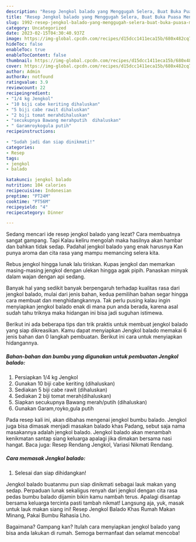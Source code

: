 ```yaml
---
description: "Resep Jengkol balado yang Menggugah Selera, Buat Buka Puasa Menggugah Selera"
title: "Resep Jengkol balado yang Menggugah Selera, Buat Buka Puasa Menggugah Selera"
slug: 1992-resep-jengkol-balado-yang-menggugah-selera-buat-buka-puasa-menggugah-selera
category: Uncategorized
date: 2023-02-15T04:30:40.937Z
image: https://img-global.cpcdn.com/recipes/d15dcc1411eca15b/680x482cq70/jengkol-balado-foto-resep-utama.jpg
hideToc: false
enableToc: true
enableTocContent: false
thumbnail: https://img-global.cpcdn.com/recipes/d15dcc1411eca15b/680x482cq70/jengkol-balado-foto-resep-utama.jpg
cover: https://img-global.cpcdn.com/recipes/d15dcc1411eca15b/680x482cq70/jengkol-balado-foto-resep-utama.jpg
author: Admin
authorAv: notfound
ratingvalue: 3.9
reviewcount: 22
recipeingredient:
- "1/4 kg Jengkol"
- "10 biji cabe keriting dihaluskan"
- "5 biji cabe rawit dihaluskan"
- "2 biji tomat merahdihaluskan"
- "secukupnya Bawang merahputih  dihaluskan"
- " Garamroykogula putih"
recipeinstructions:

- "Sudah jadi dan siap dinikmati!"
categories:
- Resep
tags:
- jengkol
- balado

katakunci: jengkol balado 
nutrition: 104 calories
recipecuisine: Indonesian
preptime: "PT24M"
cooktime: "PT56M"
recipeyield: "4"
recipecategory: Dinner

---
```



Sedang mencari ide resep jengkol balado yang lezat? Cara membuatnya sangat gampang. Tapi Kalau keliru mengolah maka hasilnya akan hambar dan bahkan tidak sedap. Padahal jengkol balado yang enak harusnya Kan punya aroma dan cita rasa yang mampu memancing selera kita.


Rebus jengkol hingga lunak lalu tiriskan. Kupas jengkol dan memarkan masing-masing jengkol dengan ulekan hingga agak pipih. Panaskan minyak dalam wajan dengan api sedang.

Banyak hal yang sedikit banyak berpengaruh terhadap kualitas rasa dari jengkol balado, mulai dari jenis bahan, kedua pemilihan bahan segar hingga cara membuat dan menghidangkannya. Tak perlu pusing kalau ingin menyiapkan jengkol balado enak di mana pun anda berada, karena asal sudah tahu triknya maka hidangan ini bisa jadi suguhan istimewa.


Berikut ini ada beberapa tips dan trik praktis untuk membuat jengkol balado yang siap dikreasikan. Kamu dapat menyiapkan Jengkol balado memakai 6 jenis bahan dan 0 langkah pembuatan. Berikut ini cara untuk menyiapkan hidangannya.

<!--inarticleads1-->

##### Bahan-bahan dan bumbu yang digunakan untuk pembuatan Jengkol balado:

1. Persiapkan 1/4 kg Jengkol
1. Gunakan 10 biji cabe keriting (dihaluskan)
1. Sediakan 5 biji cabe rawit (dihaluskan)
1. Sediakan 2 biji tomat merah(dihaluskan)
1. Siapkan secukupnya Bawang merah/putih  (dihaluskan)
1. Gunakan  Garam,royko,gula putih


Pada resep kali ini, akan dibahas mengenai jengkol bumbu balado. Jengkol juga bisa dimasak menjadi masakan balado khas Padang, sebut saja nama masakannya adalah jengkol balado. Jengkol balado akan menambah kenikmatan santap siang keluarga apalagi jika dimakan bersama nasi hangat. Baca juga: Resep Rendang Jengkol, Variasi Nikmati Rendang. 

<!--inarticleads2-->

##### Cara memasak Jengkol balado:


1. Selesai dan siap dihidangkan!

Jengkol balado buatanmu pun siap dinikmati sebagai lauk makan yang sedap. Perpaduan lunak sekaligus renyah dari jengkol dengan cita rasa pedas bumbu balado dijamin bikin kamu nambah terus. Apalagi disantap bersama keluarga tercinta pasti tambah nikmat! Langsung aja, yuk, masak untuk lauk makan siang ini! Resep Jengkol Balado Khas Rumah Makan Minang, Pakai Bumbu Rahasia Lho. 

Bagaimana? Gampang kan? Itulah cara menyiapkan jengkol balado yang bisa anda lakukan di rumah. Semoga bermanfaat dan selamat mencoba!
